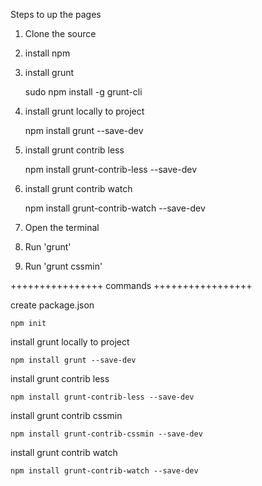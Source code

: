 Steps to up the pages
1. Clone the source

2. install npm

3. install grunt

    sudo npm install -g grunt-cli
    
4. install grunt locally to project

    npm install grunt --save-dev
    
5. install grunt contrib less

    npm install grunt-contrib-less --save-dev
 
6. install grunt contrib watch

    npm install grunt-contrib-watch --save-dev
    
7. Open the terminal
8. Run 'grunt'
9. Run 'grunt cssmin'
    


++++++++++++++++ commands +++++++++++++++++


create package.json

    npm init
    
install grunt locally to project

    npm install grunt --save-dev

install grunt contrib less

    npm install grunt-contrib-less --save-dev


install grunt contrib cssmin

    npm install grunt-contrib-cssmin --save-dev

install grunt contrib watch

    npm install grunt-contrib-watch --save-dev
    
